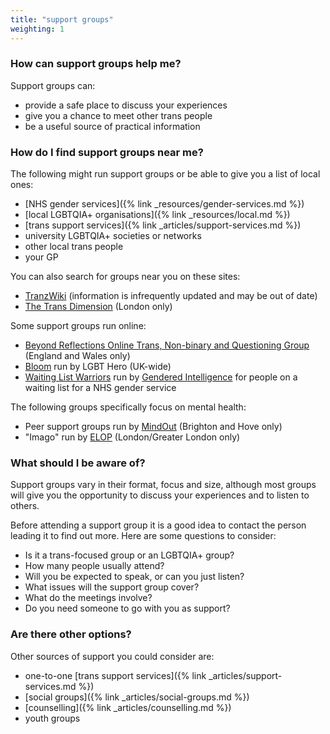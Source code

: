 ```yaml
---
title: "support groups"
weighting: 1
---
```


### How can support groups help me?

Support groups can:

*   provide a safe place to discuss your experiences
*   give you a chance to meet other trans people
*   be a useful source of practical information

### How do I find support groups near me?

The following might run support groups or be able to give you a list of local ones:

- [NHS gender services]({% link _resources/gender-services.md %})
- [local LGBTQIA+ organisations]({% link _resources/local.md %})
- [trans support services]({% link _articles/support-services.md %})
- university LGBTQIA+ societies or networks
- other local trans people
- your GP

You can also search for groups near you on these sites:

- [TranzWiki](https://www.gires.org.uk/tranzwiki/) (information is infrequently updated and may be out of date)
- [The Trans Dimension](https://transdimension.uk/) (London only)

Some support groups run online:

- [Beyond Reflections Online Trans, Non-binary and Questioning Group](https://beyond-reflections.org.uk/) (England and Wales only)
- [Bloom](https://www.lgbthero.org.uk/bloom) run by LGBT Hero (UK-wide)
- [Waiting List Warriors](https://genderedintelligence.co.uk/projects/waitinglistwarriors.html) run by [Gendered Intelligence](https://genderedintelligence.co.uk/) for people on a waiting list for a NHS gender service

The following groups specifically focus on mental health:

- Peer support groups run by [MindOut](https://mindout.org.uk/get-support/peer-support-groups/) (Brighton and Hove only)
- "Imago" run by [ELOP](http://elop.org/) (London/Greater London only)

### What should I be aware of?

Support groups vary in their format, focus and size, although most groups will give you the opportunity to discuss your experiences and to listen to others.

Before attending a support group it is a good idea to contact the person leading it to find out more. Here are some questions to consider:

*   Is it a trans-focused group or an LGBTQIA+ group?
*   How many people usually attend?
*   Will you be expected to speak, or can you just listen?
*   What issues will the support group cover?
*   What do the meetings involve?
*   Do you need someone to go with you as support?

### Are there other options?

Other sources of support you could consider are:

*   one-to-one [trans support services]({% link _articles/support-services.md %})
*   [social groups]({% link _articles/social-groups.md %})
*   [counselling]({% link _articles/counselling.md %})
*   youth groups